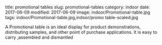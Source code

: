 title: promotional tables
slug: promotional-tables
category: indoor
date: 2017-06-09
modified: 2017-06-09
image: indoor/Promotional-table.jpg
tags: indoor/Promotional-table.jpg,indoor/promo table-scaled.jpg

A Promotional table is an ideal display for product demonstrations, distributing samples, and other point of purchase applications. It is easy to carry ,assembled and dismantled

